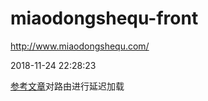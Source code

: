 # miaodongshequ-front
http://www.miaodongshequ.com/

2018-11-24 22:28:23

[参考文章](https://juejin.im/post/5bf61082f265da616a474b5c)对路由进行延迟加载
